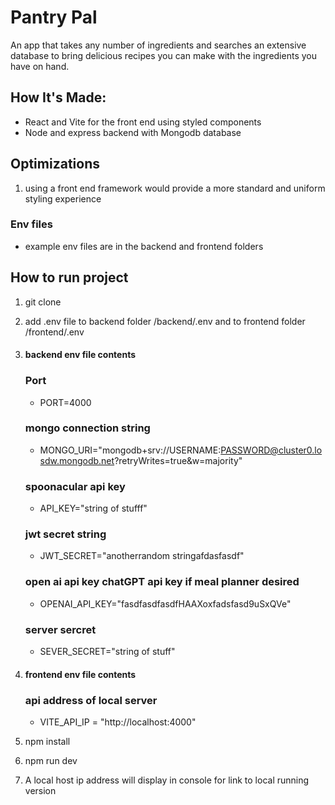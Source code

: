 # Pantry Pal
An app that takes any number of ingredients and searches an extensive database to bring delicious recipes you can make with the ingredients you have on hand.

## How It's Made:
- React and Vite for the front end using styled components 
- Node and express backend with Mongodb database

## Optimizations
1. using a front end framework would provide a more standard and uniform styling experience

### Env files
- example env files are in the backend and frontend folders

## How to run project
1. git clone 
2. add .env file to backend folder /backend/.env and to frontend folder /frontend/.env
3. #### backend env file contents 
   ### Port
   - PORT=4000
   ### mongo connection string
   - MONGO_URI="mongodb+srv://USERNAME:PASSWORD@cluster0.losdw.mongodb.net?retryWrites=true&w=majority"
   ### spoonacular api key
   - API_KEY="string of stufff"
   ### jwt secret string
   - JWT_SECRET="anotherrandom stringafdasfasdf"
   ### open ai api key chatGPT api key if meal planner desired
   - OPENAI_API_KEY="fasdfasdfasdfHAAXoxfadsfasd9uSxQVe"
   ### server sercret 
   - SEVER_SECRET="string of stuff"
4. #### frontend env file contents
   ### api address of local server
   - VITE_API_IP = "http://localhost:4000"


5. npm install
6. npm run dev
7. A local host ip address will display in console for link to local running version

